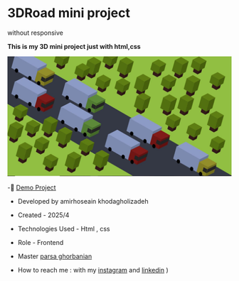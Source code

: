 # 3DRoad mini project

without responsive

**This is my 3D mini project just with html,css**

![viewfinal](https://github.com/amirhoseain-khodagholizadeh-web/3Droad/blob/main/assets/stylesheet/Capture.JPG)



-🔗 [Demo Project](https://amirhoseain-khodagholizadeh-web.github.io/3Droad/)

- Developed by amirhoseain khodagholizadeh

- Created - 2025/4

- Technologies Used - Html , css 

- Role - Frontend

- Master [parsa ghorbanian](https://github.com/parsaGhorbanian)

- How to reach me : with my [instagram](https://instagram.com/amirhoseain_kh.dev) and [linkedin](https://www.linkedin.com/in/amirhoseain-khodagholizadeh-web/)
)

